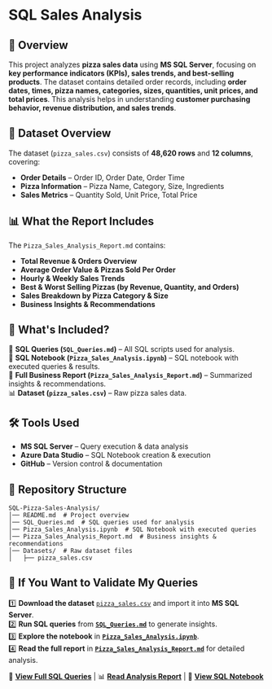 # SQL Sales Analysis  

## 📌 Overview  
This project analyzes **pizza sales data** using **MS SQL Server**, focusing on **key performance indicators (KPIs), sales trends, and best-selling products**. The dataset contains detailed order records, including **order dates, times, pizza names, categories, sizes, quantities, unit prices, and total prices**. This analysis helps in understanding **customer purchasing behavior, revenue distribution, and sales trends**.  

## 📂 Dataset Overview  
The dataset (`pizza_sales.csv`) consists of **48,620 rows** and **12 columns**, covering:  
- **Order Details** – Order ID, Order Date, Order Time  
- **Pizza Information** – Pizza Name, Category, Size, Ingredients  
- **Sales Metrics** – Quantity Sold, Unit Price, Total Price  

## 📊 What the Report Includes  
The `Pizza_Sales_Analysis_Report.md` contains:  
- **Total Revenue & Orders Overview**  
- **Average Order Value & Pizzas Sold Per Order**  
- **Hourly & Weekly Sales Trends**  
- **Best & Worst Selling Pizzas (by Revenue, Quantity, and Orders)**  
- **Sales Breakdown by Pizza Category & Size**  
- **Business Insights & Recommendations**  

## 📜 What's Included?  
📂 **SQL Queries (`SQL_Queries.md`)** – All SQL scripts used for analysis.  
📓 **SQL Notebook (`Pizza_Sales_Analysis.ipynb`)** – SQL notebook with executed queries & results.  
📄 **Full Business Report (`Pizza_Sales_Analysis_Report.md`)** – Summarized insights & recommendations.  
📊 **Dataset (`pizza_sales.csv`)** – Raw pizza sales data. 

## 🛠 Tools Used  
- **MS SQL Server** – Query execution & data analysis
- **Azure Data Studio** – SQL Notebook creation & execution  
- **GitHub** – Version control & documentation  

## 📁 Repository Structure  
```plaintext
SQL-Pizza-Sales-Analysis/
│── README.md  # Project overview
│── SQL_Queries.md  # SQL queries used for analysis
│── Pizza_Sales_Analysis.ipynb  # SQL Notebook with executed queries 
│── Pizza_Sales_Analysis_Report.md  # Business insights & recommendations 
│── Datasets/  # Raw dataset files
│   ├── pizza_sales.csv
```

## 📌 If You Want to Validate My Queries
1️⃣ **Download the dataset** [`pizza_sales.csv`](pizza_sales.csv) and import it into **MS SQL Server**.  
2️⃣ **Run SQL queries** from **[`SQL_Queries.md`](SQL_Queries.md)** to generate insights.  
3️⃣ **Explore the notebook** in **[`Pizza_Sales_Analysis.ipynb`](Pizza_Sales_Analysis.ipynb)**.  
4️⃣ **Read the full report** in **[`Pizza_Sales_Analysis_Report.md`](Pizza_Sales_Analysis_Report.md)** for detailed analysis.  
 

📄 **[View Full SQL Queries](SQL_Queries.md)** | 📊 **[Read Analysis Report](Pizza_Sales_Analysis_Report.md)** | 📓 **[View SQL Notebook](Pizza_Sales_Analysis.ipynb)** 

